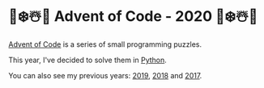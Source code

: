 # 🎄❄️☃️🎅 Advent of Code - 2020 🎄❄️☃️🎅
[Advent of Code](http://adventofcode.com/) is a series of small programming puzzles.

This year, I've decided to solve them in [Python](https://www.python.org/).

You can also see my previous years: [2019](https://github.com/SwiftPush/advent-of-code-2019), [2018](https://github.com/SwiftPush/advent-of-code-2018) and [2017](https://github.com/SwiftPush/advent-of-code-2017).
